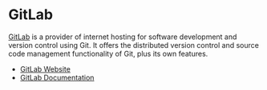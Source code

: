 # GitLab

[GitLab](https://gitlab.com) is a provider of internet hosting for software development and version control using Git. It offers the distributed version control and source code management functionality of Git, plus its own features.

- [GitLab Website](https://gitlab.com/)
- [GitLab Documentation](https://docs.gitlab.com/)

